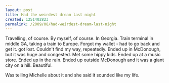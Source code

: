 ```yaml
--- 
layout: post
title: Had the weirdest dream last night
created: 1251402823
permalink: /2009/08/had-weirdest-dream-last-night
---
```

Travelling, of course.  By myself, of course.  In Georgia.  Train terminal in middle GA, taking a train to Europe.  Forgot my wallet - had to go back and get it.  got lost.  Couldn't find my way, repeatedly.  Ended up in McDonough, but it was huge and congested.  Met some hippy kids.  Ended up at a music store.  Ended up in the rain.  Ended up outside McDonough and it was a giant city on a hill.  Beautiful.  

Was telling Michelle about it and she said it sounded like my life.
